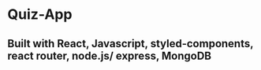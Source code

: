 # Quiz-App

## Built with React, Javascript, styled-components, react router, node.js/ express, MongoDB
